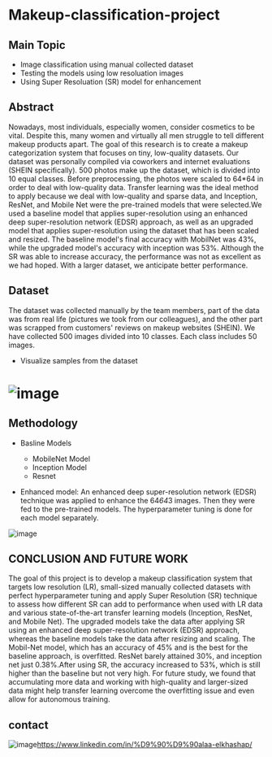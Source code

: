 # Makeup-classification-project

## Main Topic
* Image classification using manual collected dataset
* Testing the models using low resoluation images 
* Using Super Resoluation (SR) model for enhancement

## Abstract
Nowadays, most individuals, especially women, consider cosmetics to be vital. Despite this, many women and virtually all men struggle to tell different makeup products apart. The goal of this research is to create a makeup categorization system that focuses on tiny, low-quality datasets. Our dataset was personally compiled via coworkers and internet evaluations (SHEIN specifically). 500 photos make up the dataset, which is divided into 10 equal classes. Before preprocessing, the photos were scaled to 64*64 in order to deal with low-quality data. Transfer learning was the ideal method to apply because we deal with low-quality and sparse data, and Inception, ResNet, and Mobile Net were the pre-trained models that were selected.We used a baseline model that applies super-resolution using an enhanced deep super-resolution network (EDSR) approach, as well as an upgraded model that applies super-resolution using the dataset that has been scaled and resized. The baseline model's final accuracy with MobilNet was 43%, while the upgraded model's accuracy with inception was 53%. Although the SR was able to increase accuracy, the performance was not as excellent as we had hoped. With a larger dataset, we anticipate better performance.


## Dataset 
The dataset was collected manually by the team members, part of the data was from real life (pictures we took from our colleagues), and the other part was scrapped from customers' reviews on makeup websites (SHEIN). We have collected 500 images divided into 10 classes. Each class includes 50 images.

* Visualize samples from the dataset
# ![image](https://user-images.githubusercontent.com/60587913/209417630-89bcbeea-b6d1-42de-a794-d9604f2b607f.png)

## Methodology
* Basline Models
    - MobileNet Model
    - Inception Model
    - Resnet

* Enhanced model:
An enhanced deep super-resolution network (EDSR)  technique was applied to enhance the 64*64*3 images. Then they were fed to the pre-trained models.
The hyperparameter tuning is done for each model separately. 

![image](https://user-images.githubusercontent.com/60587913/209417760-a3394f78-2717-465b-ae2d-3508a9763ed7.png)


  
 ## CONCLUSION AND FUTURE WORK
 The goal of this project is to develop a makeup classification system that targets low resolution (LR), small-sized manually collected datasets with perfect hyperparameter tuning and apply Super Resolution (SR) technique to assess how different SR can add to performance when used with LR data and various state-of-the-art transfer learning models (Inception, ResNet, and Mobile Net). The upgraded models take the data after applying SR using an enhanced deep super-resolution network (EDSR) approach, whereas the baseline models take the data after resizing and scaling. The Mobil-Net model, which has an accuracy of 45% and is the best for the baseline approach, is overfitted. ResNet barely attained 30%, and inception net just 0.38%.After using SR, the accuracy increased to 53%, which is still higher than the baseline but not very high. For future study, we found that accumulating more data and working with high-quality and larger-sized data might help transfer learning overcome the overfitting issue and even allow for autonomous training.
    
## contact 
![image](https://user-images.githubusercontent.com/60587913/209285099-911ab4b9-604a-45e5-8c96-ce618df56870.png)https://www.linkedin.com/in/%D9%90%D9%90alaa-elkhashap/
    
